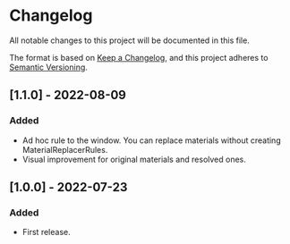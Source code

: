 # Changelog
All notable changes to this project will be documented in this file.

The format is based on [Keep a Changelog](https://keepachangelog.com/en/1.0.0/),
and this project adheres to [Semantic Versioning](https://semver.org/spec/v2.0.0.html).

## [1.1.0] - 2022-08-09
### Added
- Ad hoc rule to the window. You can replace materials without creating MaterialReplacerRules.
- Visual improvement for original materials and resolved ones.

## [1.0.0] - 2022-07-23
### Added
- First release.
